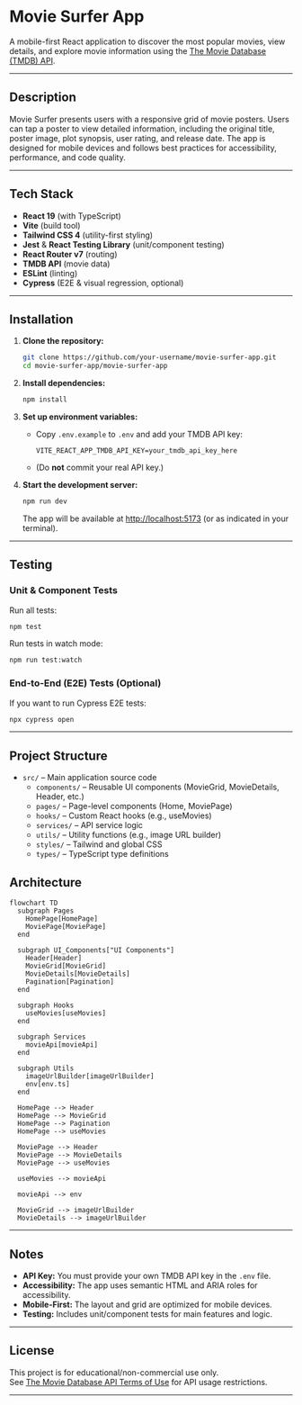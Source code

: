 # Movie Surfer App

A mobile-first React application to discover the most popular movies, view details, and explore movie information using the [The Movie Database (TMDB) API](https://www.themoviedb.org/documentation/api).

---

## Description

Movie Surfer presents users with a responsive grid of movie posters. Users can tap a poster to view detailed information, including the original title, poster image, plot synopsis, user rating, and release date. The app is designed for mobile devices and follows best practices for accessibility, performance, and code quality.

---

## Tech Stack

- **React 19** (with TypeScript)
- **Vite** (build tool)
- **Tailwind CSS 4** (utility-first styling)
- **Jest** & **React Testing Library** (unit/component testing)
- **React Router v7** (routing)
- **TMDB API** (movie data)
- **ESLint** (linting)
- **Cypress** (E2E & visual regression, optional)

---

## Installation

1. **Clone the repository:**
   ```sh
   git clone https://github.com/your-username/movie-surfer-app.git
   cd movie-surfer-app/movie-surfer-app
   ```

2. **Install dependencies:**
   ```sh
   npm install
   ```

3. **Set up environment variables:**
   - Copy `.env.example` to `.env` and add your TMDB API key:
     ```
     VITE_REACT_APP_TMDB_API_KEY=your_tmdb_api_key_here
     ```
   - (Do **not** commit your real API key.)

4. **Start the development server:**
   ```sh
   npm run dev
   ```
   The app will be available at [http://localhost:5173](http://localhost:5173) (or as indicated in your terminal).

---

## Testing

### Unit & Component Tests

Run all tests:
```sh
npm test
```

Run tests in watch mode:
```sh
npm run test:watch
```

### End-to-End (E2E) Tests (Optional)

If you want to run Cypress E2E tests:
```sh
npx cypress open
```

---

## Project Structure

- `src/` – Main application source code
  - `components/` – Reusable UI components (MovieGrid, MovieDetails, Header, etc.)
  - `pages/` – Page-level components (Home, MoviePage)
  - `hooks/` – Custom React hooks (e.g., useMovies)
  - `services/` – API service logic
  - `utils/` – Utility functions (e.g., image URL builder)
  - `styles/` – Tailwind and global CSS
  - `types/` – TypeScript type definitions

## Architecture

```mermaid
flowchart TD
  subgraph Pages
    HomePage[HomePage]
    MoviePage[MoviePage]
  end

  subgraph UI_Components["UI Components"]
    Header[Header]
    MovieGrid[MovieGrid]
    MovieDetails[MovieDetails]
    Pagination[Pagination]
  end

  subgraph Hooks
    useMovies[useMovies]
  end

  subgraph Services
    movieApi[movieApi]
  end

  subgraph Utils
    imageUrlBuilder[imageUrlBuilder]
    env[env.ts]
  end

  HomePage --> Header
  HomePage --> MovieGrid
  HomePage --> Pagination
  HomePage --> useMovies

  MoviePage --> Header
  MoviePage --> MovieDetails
  MoviePage --> useMovies

  useMovies --> movieApi

  movieApi --> env

  MovieGrid --> imageUrlBuilder
  MovieDetails --> imageUrlBuilder
```

---

## Notes

- **API Key:** You must provide your own TMDB API key in the `.env` file.
- **Accessibility:** The app uses semantic HTML and ARIA roles for accessibility.
- **Mobile-First:** The layout and grid are optimized for mobile devices.
- **Testing:** Includes unit/component tests for main features and logic.

---

## License

This project is for educational/non-commercial use only.  
See [The Movie Database API Terms of Use](https://www.themoviedb.org/documentation/api/terms-of-use) for API usage restrictions.

---
